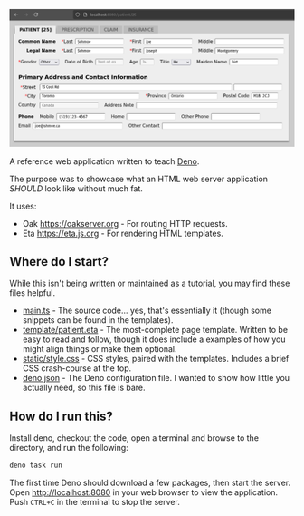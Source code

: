 ![](/docs/screenshot1.png)

A reference web application written to teach [Deno](https://deno.land).

The purpose was to showcase what an HTML web server application *SHOULD* look like without much fat.

It uses:

* Oak <https://oakserver.org> - For routing HTTP requests.
* Eta <https://eta.js.org> - For rendering HTML templates.


## Where do I start?
While this isn't being written or maintained as a tutorial, you may find these files helpful.

* [main.ts](/main.ts) - The source code... yes, that's essentially it (though some snippets can be found in the templates).
* [template/patient.eta](/template/patient.eta) - The most-complete page template. Written to be easy to read and follow, though it does include a examples of how you might align things or make them optional.
* [static/style.css](/static/style.css) - CSS styles, paired with the templates. Includes a brief CSS crash-course at the top.
* [deno.json](/deno.json) - The Deno configuration file. I wanted to show how little you actually need, so this file is bare.

## How do I run this?
Install deno, checkout the code, open a terminal and browse to the directory, and run the following:

```bash
deno task run
```

The first time Deno should download a few packages, then start the server. Open <http://localhost:8080> in your web browser to view the application. Push `CTRL+C` in the terminal to stop the server.
